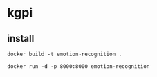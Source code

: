 # kgpi

## install
`docker build -t emotion-recognition .`

`docker run -d -p 8000:8000 emotion-recognition`